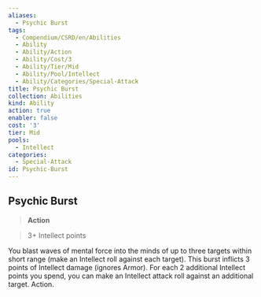 ```yaml
---
aliases:
  - Psychic Burst
tags:
  - Compendium/CSRD/en/Abilities
  - Ability
  - Ability/Action
  - Ability/Cost/3
  - Ability/Tier/Mid
  - Ability/Pool/Intellect
  - Ability/Categories/Special-Attack
title: Psychic Burst
collection: Abilities
kind: Ability
action: true
enabler: false
cost: '3'
tier: Mid
pools:
  - Intellect
categories:
  - Special-Attack
id: Psychic-Burst
---
```

## Psychic Burst    
>**Action**    
>3+ Intellect points  
    
You blast waves of mental force into the minds of up to three targets within short range (make an Intellect roll against each target). This burst inflicts 3 points of Intellect damage (ignores Armor). For each 2 additional Intellect points you spend, you can make an Intellect attack roll against an additional target. Action.
